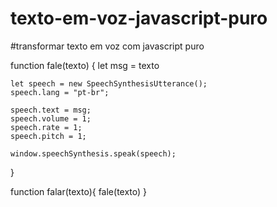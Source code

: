 # texto-em-voz-javascript-puro
#transformar texto em voz com javascript puro


function fale(texto) {
    let msg = texto
    
    let speech = new SpeechSynthesisUtterance();
    speech.lang = "pt-br";
    
    speech.text = msg;
    speech.volume = 1;
    speech.rate = 1;
    speech.pitch = 1;
    
    window.speechSynthesis.speak(speech);
}

function falar(texto){
    fale(texto)
}
